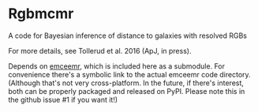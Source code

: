 # Rgbmcmr
A code for Bayesian inference of distance to galaxies with resolved RGBs

For more details, see Tollerud et al. 2016 (ApJ, in press).

Depends on [emceemr](https://github.com/eteq/emceemr), which is included here as a submodule.  For convenience there's a symbolic link to the actual emceemr code directory. (Although that's not very cross-platform.  In the future, if there's interest, both can be properly packaged and released on PyPI.  Please note this in the github issue #1 if you want it!)
